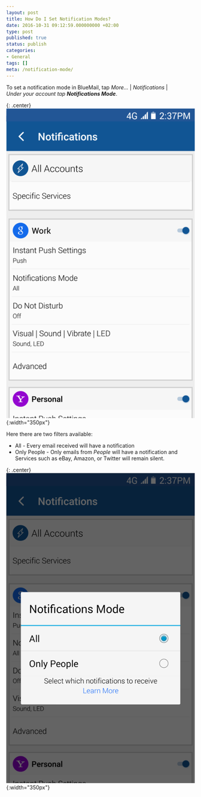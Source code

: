 ```yaml
---
layout: post
title: How Do I Set Notification Modes?
date: 2016-10-31 09:12:59.000000000 +02:00
type: post
published: true
status: publish
categories:
- General
tags: []
meta: /notification-mode/
---
```


To set a notification mode in BlueMail, tap *More...* \| *Notifications* \| *Under your account tap **Notifications Mode***.

{: .center}
![BlueMail Notifications](/assets/IMG_1246.png){:width="350px"}

Here there are two filters available:

* All - Every email received will have a notification
* Only People - Only emails from *People* will have a notification and Services such as eBay, Amazon, or Twitter will remain silent.

{: .center}
![BlueMail Notification Mode](/assets/IMG_1247.png){:width="350px"}